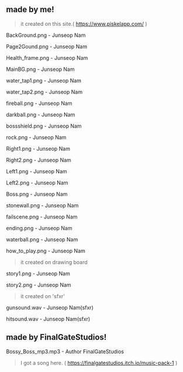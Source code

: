 made by me!
-----------
> it created on this site.( https://www.piskelapp.com/ )

BackGround.png - Junseop Nam

Page2Gound.png - Junseop Nam

Health_frame.png - Junseop Nam

MainBG.png - Junseop Nam

water_tap1.png - Junseop Nam

water_tap2.png - Junseop Nam

fireball.png - Junseop Nam

darkball.png - Junseop Nam

bossshield.png - Junseop Nam

rock.png - Junseop Nam

Right1.png - Junseop Nam

Right2.png - Junseop Nam

Left1.png - Junseop Nam

Left2.png - Junseop Nam

Boss.png - Junseop Nam

stonewall.png - Junseop Nam

failscene.png - Junseop Nam

ending.png - Junseop Nam

waterball.png - Junseop Nam

how_to_play.png - Junseop Nam

> it created on drawing board

story1.png - Junseop Nam

story2.png - Junseop Nam

> it created on 'sfxr'

gunsound.wav - Junseop Nam(sfxr)

hitsound.wav - Junseop Nam(sfxr)


made by FinalGateStudios!
-------------------------

Bossy_Boss_mp3.mp3 - Author	FinalGateStudios

>I got a song here. ( https://finalgatestudios.itch.io/music-pack-1 )
